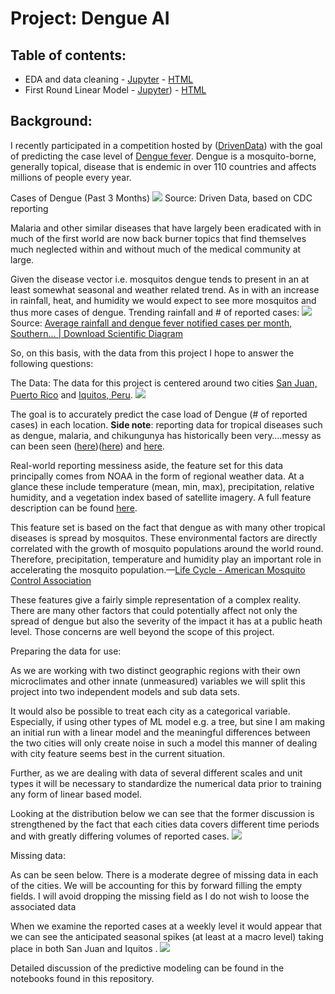 # Project: Dengue AI 

## Table of contents:
* EDA and data cleaning - [Jupyter](https://github.com/jzallen07/DrivenData-DengueAI/blob/master/EDA.ipynb)  -  [HTML](https://github.com/jzallen07/DrivenData-DengueAI/blob/master/EDA.html)
* First Round Linear Model -  [Jupyter](https://github.com/jzallen07/DrivenData-DengueAI/blob/master/Linear_Model.ipynb))  - [HTML](https://github.com/jzallen07/DrivenData-DengueAI/blob/master/Linear_Model.html)

## Background:

I recently participated in a competition hosted by ([DrivenData](https://www.drivendata.org/)) with the goal of predicting the case level of  [Dengue fever](https://en.wikipedia.org/wiki/Dengue_fever).  Dengue is a mosquito-borne, generally topical, disease that is endemic in over 110 countries and affects millions of people every year.

Cases of Dengue (Past 3 Months)
![](readme/Screen%20Shot%202019-02-05%20at%209.44.30%20AM%20(2).png)
Source: Driven Data, based on CDC reporting

Malaria and other similar diseases that have largely been eradicated with in much of the first world are now back burner topics that find themselves much neglected within and without much of the medical community at large.

Given the disease vector i.e. mosquitos dengue tends to present in an at least somewhat seasonal and weather related trend. As in with an increase in rainfall, heat, and humidity we would expect to see more mosquitos and thus more cases of dengue. 
Trending rainfall and # of reported cases:
![](readme/Average-rainfall-and-dengue-fever-notified-cases-per-month-Southern-State-of-Mato.png)
Source: [Average rainfall and dengue fever notified cases per month, Southern… | Download Scientific Diagram](https://www.researchgate.net/figure/Average-rainfall-and-dengue-fever-notified-cases-per-month-Southern-State-of-Mato_fig4_316177451)

So, on this basis, with the data from this project I hope to answer the following questions: 

The Data:
The data for this project is centered around two cities [San Juan, Puerto Rico](https://en.wikipedia.org/wiki/San_Juan,_Puerto_Rico) and [Iquitos, Peru](https://en.wikipedia.org/wiki/Iquitos). 
![](readme/Screen%20Shot%202019-02-05%20at%209.26.47%20AM%20(2).png)

The goal is to accurately predict the case load of Dengue (# of reported cases) in each location. **Side note**: reporting data for tropical diseases such as dengue, malaria, and chikungunya has historically been very….messy as can been seen ([here](https://www.biomedcentral.com/about/press-centre/science-press-releases/03-03-2016))([here](https://www.sciencedirect.com/science/article/pii/S0140673604174461)) and [here](https://www.who.int/neglected_diseases/Social_determinants_NTD.pdf). 

Real-world reporting messiness aside, the feature set for this data principally comes from NOAA in the form of regional weather data. At a glance these include temperature (mean, min, max), precipitation, relative humidity, and a vegetation index based of satellite imagery. A full feature description can be found [here](https://www.drivendata.org/competitions/44/dengai-predicting-disease-spread/page/82/#features_list).

This feature set is based on the fact that dengue as with many other tropical diseases is spread by mosquitos. These environmental factors are directly correlated with the growth of mosquito populations around the world round. Therefore, precipitation, temperature and humidity play an important role in accelerating the mosquito population.—[Life Cycle - American Mosquito Control Association](https://www.mosquito.org/page/lifecycle)

These features give a fairly simple representation of a complex reality. There are many other factors that could potentially affect not only the spread of dengue but also the severity of the impact it has at a public heath level. Those concerns are well beyond the scope of this project. 

Preparing the data for use:

As we are working with two distinct geographic regions with their own microclimates and other innate (unmeasured) variables we will split this project into two independent models and sub data sets. 

It would also be possible to treat each city as a categorical variable.  Especially, if using other types of ML model e.g. a tree, but sine I am making an initial run with a linear model and the meaningful differences between the two cities will only create noise in such a model this manner of dealing with city feature seems best in the current situation. 

Further, as we are dealing with data of several different scales and unit types it will be necessary to standardize the numerical data prior to training any form of linear based model.

Looking at the distribution below we can see that the former discussion is strengthened by the fact that each cities data covers different time periods and with greatly differing volumes of reported cases. 
![](readme/data_points_by_year.png)

Missing data:

As can be seen below. There is a moderate degree of missing data in each of the cities. We will be accounting for this by forward filling the empty fields. I will avoid dropping the missing field as I do not wish to loose the associated data

When we examine the reported cases at a weekly level it would appear that we can see the anticipated seasonal spikes (at least at a macro level) taking place in both San Juan and Iquitos . 
![](readme/weekly_trend.png)

Detailed discussion of the predictive modeling can be found in the notebooks found in this repository.
